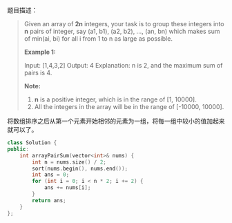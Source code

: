 题目描述：

> Given an array of **2n** integers, your task is to group these integers into **n** pairs of integer, say (a1, b1), (a2, b2), ..., (an, bn) which makes sum of min(ai, bi) for all i from 1 to n as large as possible.
>
> **Example 1:**
>
>
> 	Input: [1,4,3,2]
> 	Output: 4
> 	Explanation: n is 2, and the maximum sum of pairs is 4.
>
>
> **Note:**
>
> 1. **n** is a positive integer, which is in the range of [1, 10000].
> 2. All the integers in the array will be in the range of [-10000, 10000].

将数组排序之后从第一个元素开始相邻的元素为一组，将每一组中较小的值加起来就可以了。

<!-- more -->

```cpp
class Solution {
public:
    int arrayPairSum(vector<int>& nums) {
        int n = nums.size() / 2;
        sort(nums.begin(), nums.end());
        int ans = 0;
        for (int i = 0; i < n * 2; i += 2) {
            ans += nums[i];
        }
        return ans;
    }
};
```

